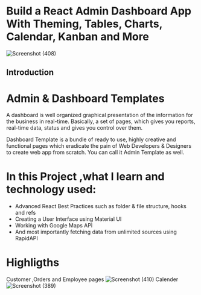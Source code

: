 # Build a React Admin Dashboard App With Theming, Tables, Charts, Calendar, Kanban and More
![Screenshot (408)](https://user-images.githubusercontent.com/76895565/198515384-bc601e0b-07fb-40f2-bb34-9587cd1bca07.png)

## Introduction
# Admin & Dashboard Templates
A dashboard is well organized graphical presentation of the information for the business in real-time. Basically, a set of pages, which gives you reports, real-time data, status and gives you control over them.

Dashboard Template is a bundle of ready to use, highly creative and functional pages which eradicate the pain of Web Developers & Designers to create web app from scratch. You can call it Admin Template as well.

#  In this Project ,what I learn and technology used:
- Advanced React Best Practices such as folder & file structure, hooks and refs
- Creating a User Interface using Material UI
- Working with Google Maps API
- And most importantly fetching data from unlimited sources using RapidAPI

# Highligths
Customer ,Orders and Employee pages
![Screenshot (410)](https://user-images.githubusercontent.com/76895565/198516452-1c15de06-4c3d-4383-87ec-c00291ae1f30.png)
Calender
![Screenshot (389)](https://user-images.githubusercontent.com/76895565/198515783-9befb39e-6e77-4cce-bcd9-ecee5fd801f8.png)




